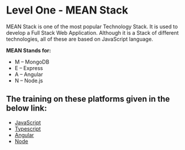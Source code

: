 # Level One - MEAN Stack
MEAN Stack is one of the most popular Technology Stack. It is used to develop a Full Stack Web Application. Although it is a Stack of different technologies, all of these are based on JavaScript language.

**MEAN Stands for:**
- M – MongoDB
- E – Express
- A – Angular
- N – Node.js
## The training on these platforms given in the below link:
- [JavaScript](https://github.com/neghani/learnwire/blob/main/level_01_javascript.md)
- [Typescript](https://github.com/neghani/learnwire/blob/main/level_01_Typescript.md)
- [Angular](https://github.com/neghani/learnwire/blob/main/level_01_angular.md)
- [Node](https://github.com/neghani/learnwire/blob/main/level_01_Node.md)